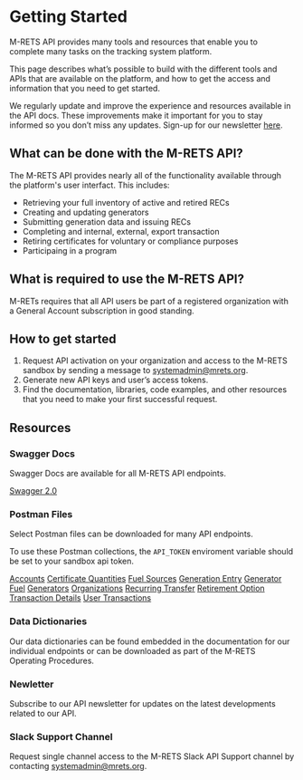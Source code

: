 # Getting Started

M-RETS API provides many tools and resources that enable you to complete many tasks on the tracking system platform.

This page describes what’s possible to build with the different tools and APIs that are available on the platform, and how to get the access and information that you need to get started.

We regularly update and improve the experience and resources available in the API docs. These improvements make it important for you to stay informed so you don’t miss any updates. Sign-up for our newsletter [here]().

## What can be done with the M-RETS API?

The M-RETS API provides nearly all of the functionality available through the platform's user interfact. This includes:

* Retrieving your full inventory of active and retired RECs
* Creating and updating generators
* Submitting generation data and issuing RECs
* Completing and internal, external, export transaction
* Retiring certificates for voluntary or compliance purposes
* Participaing in a program

## What is required to use the M-RETS API?

M-RETs requires that all API users be part of a registered organization with a General Account subscription in good standing.

## How to get started

1. Request API activation on your organization and access to the M-RETS sandbox by sending a message to [systemadmin@mrets.org](mailto:systemadmin@mrets.org).
2. Generate new API keys and user’s access tokens.
3. Find the documentation, libraries, code examples, and other resources that you need to make your first successful request.

## Resources

### Swagger Docs

Swagger Docs are available for all M-RETS API endpoints.

[Swagger 2.0](https://m-rets-sandbox.herokuapp.com/apipie.json?type=swagger)

### Postman Files

Select Postman files can be downloaded for many API endpoints.

To use these Postman collections, the `API_TOKEN` enviroment variable should be set to your sandbox api token.

[Accounts](https://m-rets-sandbox.herokuapp.com/Accounts.postman_collection.json)
[Certificate Quantities](https://m-rets-sandbox.herokuapp.com/Certificate-Quantities.postman_collection.json)
[Fuel Sources](https://m-rets-sandbox.herokuapp.com/Fuel-Sources.postman_collection.json)
[Generation Entry](https://m-rets-sandbox.herokuapp.com/Generation-Entry.postman_collection.json)
[Generator Fuel](https://m-rets-sandbox.herokuapp.com/Generator-Fuel.postman_collection.json)
[Generators](https://m-rets-sandbox.herokuapp.com/Generators.postman_collection.json)
[Organizations](https://m-rets-sandbox.herokuapp.com/Organizations.postman_collection.json)
[Recurring Transfer](https://m-rets-sandbox.herokuapp.com/Recurring-Transfer.postman_collection.json)
[Retirement Option](https://m-rets-sandbox.herokuapp.com/Retirement-Option.postman_collection.json)
[Transaction Details](https://m-rets-sandbox.herokuapp.com/Transaction-Details.postman_collection.json)
[User Transactions](https://m-rets-sandbox.herokuapp.com/User-Transactions.postman_collection.json)

### Data Dictionaries

Our data dictionaries can be found embedded in the documentation for our individual endpoints or can be downloaded as part of the M-RETS Operating Procedures.

### Newletter

Subscribe to our API newsletter for updates on the latest developments related to our API.

### Slack Support Channel

Request single channel access to the M-RETS Slack API Support channel by contacting [systemadmin@mrets.org](mailto:systemadmin@mrets.org).

